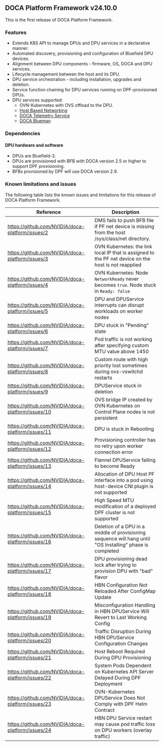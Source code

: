## DOCA Platform Framework v24.10.0

This is the first release of DOCA Platform Framework.

### Features

- Extends K8S API to manage DPUs and DPU services in a declarative manner.
- Automated discovery, provisioning and configuration of Bluefield DPU devices.
- Alignment between DPU components - firmware, OS, DOCA and DPU services.
- Lifecycle management between the host and its DPU.
- DPU service orchestration - including installation, upgrades and deletion.
- Service function chaining for DPU services running on DPF-provisioned DPUs.
- DPU services supported:
    - OVN-Kubernetes with OVS offload to the DPU.
    - [Host Based Networking](https://docs.nvidia.com/doca/sdk/nvidia+doca+hbn+service+guide/index.html)
    - [DOCA Telemetry Service](https://docs.nvidia.com/doca/sdk/nvidia+doca+telemetry+service+guide/index.html)
    - [DOCA Blueman](https://docs.nvidia.com/doca/sdk/nvidia+doca+blueman+service+guide/index.html)

### Dependencies

#### DPU hardware and software

- DPUs are Bluefield-3.
- DPUs are provisioned with BFB with DOCA version 2.5 or higher to support DPF provisioning.
- BFBs provisioned by DPF will use DOCA version 2.9.

### Known limitations and issues

The following table lists the known issues and limitations for this release of DOCA Platform Framework.

| Reference                                         | Description                                                                                               |
| ------------------------------------------------- | --------------------------------------------------------------------------------------------------------- |
| https://github.com/NVIDIA/doca-platform/issues/2  | DMS fails to push BFB file if PF net device is missing from the host /sys/class/net directory.            |
| https://github.com/NVIDIA/doca-platform/issues/3  | OVN Kubernetes: the link local IP that is assigned to the PF net device on the host is not reapplied      |
| https://github.com/NVIDIA/doca-platform/issues/4  | OVN Kubernetes: Node `NetworkReady` never becomes `true`. Node stuck in `Ready: false`                    |
| https://github.com/NVIDIA/doca-platform/issues/5  | DPU and DPUService interrupts can disrupt workloads on worker nodes                                       |
| https://github.com/NVIDIA/doca-platform/issues/6  | DPU stuck in "Pending" state                                                                              |
| https://github.com/NVIDIA/doca-platform/issues/7  | Pod traffic is not working after specifying custom MTU value above 1450                                   |
| https://github.com/NVIDIA/doca-platform/issues/8  | Custom route with high priority lost sometimes during ovs-vswitchd restarts                               |
| https://github.com/NVIDIA/doca-platform/issues/9  | DPUService stuck in deletion                                                                              |
| https://github.com/NVIDIA/doca-platform/issues/10 | OVS bridge IP created by OVN Kubernetes on Control Plane nodes is not persistent                          |
| https://github.com/NVIDIA/doca-platform/issues/11 | DPU is stuck in Rebooting                                                                                 |
| https://github.com/NVIDIA/doca-platform/issues/12 | Provisioning controller has no retry upon worker connection error                                         |
| https://github.com/NVIDIA/doca-platform/issues/13 | Flannel DPUService failing to become Ready                                                                |
| https://github.com/NVIDIA/doca-platform/issues/14 | Allocation of DPU Host PF interface into a pod using host-device CNI plugin is not supported              |
| https://github.com/NVIDIA/doca-platform/issues/15 | High Speed MTU modification of a deployed DPF cluster is not supported                                    |
| https://github.com/NVIDIA/doca-platform/issues/16 | Deletion of a DPU in a middle of provisioning sequence will hang until "OS Installing" phase is completed |
| https://github.com/NVIDIA/doca-platform/issues/17 | DPU provisioning dead lock after trying to provision DPU with "bad" flavor                                |
| https://github.com/NVIDIA/doca-platform/issues/18 | HBN Configuration Not Reloaded After ConfigMap Update                                                     |
| https://github.com/NVIDIA/doca-platform/issues/19 | Misconfiguration Handling in HBN DPUService Will Revert to Last Working Config                            |
| https://github.com/NVIDIA/doca-platform/issues/20 | Traffic Disruption During HBN DPUService Configuration Changes                                            |
| https://github.com/NVIDIA/doca-platform/issues/21 | Host Reboot Required During DPU Provisioning                                                              |
| https://github.com/NVIDIA/doca-platform/issues/22 | System Pods Dependent on Kubernetes API Server Delayed During DPF Deployment                              |
| https://github.com/NVIDIA/doca-platform/issues/23 | OVN-Kubernetes DPUService Does Not Comply with DPF Helm Contract                                          |
| https://github.com/NVIDIA/doca-platform/issues/24 | HBN DPU Service restart may cause pod traffic loss on DPU workers (overlay traffic)                       |
